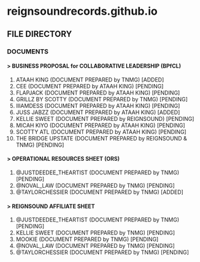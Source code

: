 # reignsoundrecords.github.io

## FILE DIRECTORY

### DOCUMENTS

#### > BUSINESS PROPOSAL for COLLABORATIVE LEADERSHIP (BPfCL)

1. ATAAH KING (DOCUMENT PREPARED by TNMG) [ADDED]
2. CEE (DOCUMENT PREPARED by ATAAH KING) [PENDING]
3. FLAPJACK (DOCUMENT PREPARED by ATAAH KING) [PENDING]
4. GRILLZ BY SCOTTY (DOCUMENT PREPARED by TNMG) [PENDING]
5. IIIAMDESS (DOCUMENT PREPARED by ATAAH KING) [PENDING]
6. JUSS JABZZ (DOCUMENT PREPARED by ATAAH KING) [ADDED]
7. KELLIE SWEET (DOCUMENT PREPARED by REIGNSOUND) [PENDING]
8. MICAH KIYO (DOCUMENT PREPARED by ATAAH KING) [PENDING]
9. SCOTTY ATL (DOCUMENT PREPARED by ATAAH KING) [PENDING]
10. THE BRIDGE UPSTATE (DOCUMENT PREPARED by REIGNSOUND & TNMG) [PENDING]

#### > OPERATIONAL RESOURCES SHEET (ORS)

1. @JUSTDEEDEE_THEARTIST (DOCUMENT PREPARED by TNMG) [PENDING]
2. @NOVAL_LAW (DOCUMENT PREPARED by TNMG) [PENDING]
3. @TAYLORCHESSIER (DOCUMENT PREPARED by TNMG) [ADDED]

#### > REIGNSOUND AFFILIATE SHEET

1. @JUSTDEEDEE_THEARTIST (DOCUMENT PREPARED by TNMG) [PENDING]
2. KELLIE SWEET (DOCUMENT PREPARED by TNMG) [PENDING]
3. MOOKIE (DOCUMENT PREPARED by TNMG) [PENDING]
4. @NOVAL_LAW (DOCUMENT PREPARED by TNMG) [PENDING]
5. @TAYLORCHESSIER (DOCUMENT PREPARED by TNMG) [PENDING]
